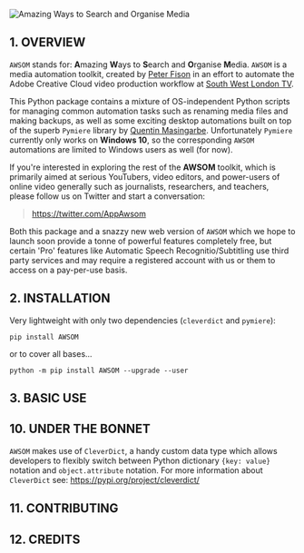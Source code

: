 ![Amazing Ways to Search and Organise Media](https://raw.githubusercontent.com/PFython/AWSOMdesktop/main/logo.png)

## 1. OVERVIEW

`AWSOM` stands for: **A**mazing **W**ays to **S**earch and **O**rganise
**M**edia.  `AWSOM` is a media automation toolkit, created by [Peter Fison](https://github.com/PFython) in an effort to automate the Adobe Creative Cloud
video production workflow at [South West London TV]("https://www.southwestlondon.tv").

This Python package contains a mixture of OS-independent Python scripts for managing
common automation tasks such as renaming media files and making backups, as well
as some exciting desktop automations built on top of the superb `Pymiere` library by
[Quentin Masingarbe](https://github.com/qmasingarbe/pymiere).  Unfortunately
`Pymiere` currently only works on **Windows 10**, so the corresponding `AWSOM` automations are limited
to Windows users as well (for now).

If you're interested in exploring the rest of the **AWSOM** toolkit, which is
primarily aimed at serious YouTubers, video editors, and power-users of online
video generally such as journalists, researchers, and teachers, please follow us
on Twitter and start a conversation:

> https://twitter.com/AppAwsom

Both this package and a snazzy new web version of `AWSOM` which we hope to launch soon provide a
tonne of powerful features completely free, but certain 'Pro' features like
Automatic Speech Recognitio/Subtitling use third party services and may require
a registered account with us or them to access on a pay-per-use basis.


## 2. INSTALLATION

Very lightweight with only two dependencies (`cleverdict` and `pymiere`):

    pip install AWSOM

or to cover all bases...

    python -m pip install AWSOM --upgrade --user

## 3. BASIC USE

## 10. UNDER THE BONNET

`AWSOM` makes use of `CleverDict`, a handy custom data type which allows
developers to flexibly switch between Python dictionary `{key: value}` notation
and `object.attribute` notation.  For more information about `CleverDict` see:
https://pypi.org/project/cleverdict/

## 11. CONTRIBUTING

## 12. CREDITS


